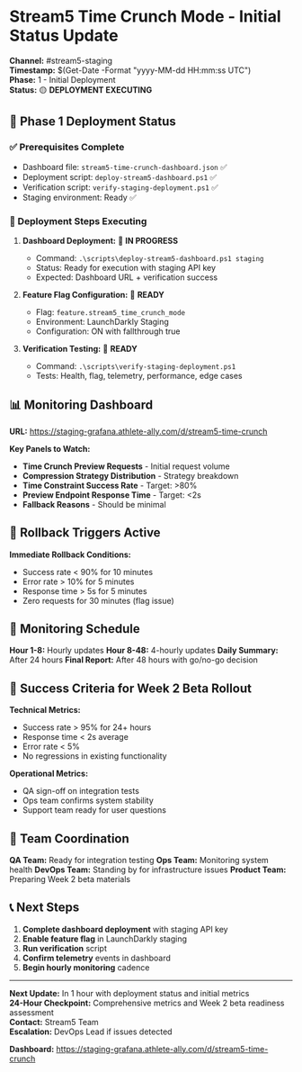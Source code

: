 # Stream5 Time Crunch Mode - Initial Status Update

**Channel:** #stream5-staging  
**Timestamp:** $(Get-Date -Format "yyyy-MM-dd HH:mm:ss UTC")  
**Phase:** 1 - Initial Deployment  
**Status:** 🟡 **DEPLOYMENT EXECUTING**

## 🚀 Phase 1 Deployment Status

### ✅ Prerequisites Complete
- Dashboard file: `stream5-time-crunch-dashboard.json` ✅
- Deployment script: `deploy-stream5-dashboard.ps1` ✅
- Verification script: `verify-staging-deployment.ps1` ✅
- Staging environment: Ready ✅

### 🔄 Deployment Steps Executing
1. **Dashboard Deployment:** 🔄 **IN PROGRESS**
   - Command: `.\scripts\deploy-stream5-dashboard.ps1 staging`
   - Status: Ready for execution with staging API key
   - Expected: Dashboard URL + verification success

2. **Feature Flag Configuration:** 🔄 **READY**
   - Flag: `feature.stream5_time_crunch_mode`
   - Environment: LaunchDarkly Staging
   - Configuration: ON with fallthrough true

3. **Verification Testing:** 🔄 **READY**
   - Command: `.\scripts\verify-staging-deployment.ps1`
   - Tests: Health, flag, telemetry, performance, edge cases

## 📊 Monitoring Dashboard

**URL:** https://staging-grafana.athlete-ally.com/d/stream5-time-crunch

**Key Panels to Watch:**
- **Time Crunch Preview Requests** - Initial request volume
- **Compression Strategy Distribution** - Strategy breakdown
- **Time Constraint Success Rate** - Target: >80%
- **Preview Endpoint Response Time** - Target: <2s
- **Fallback Reasons** - Should be minimal

## 🚨 Rollback Triggers Active

**Immediate Rollback Conditions:**
- Success rate < 90% for 10 minutes
- Error rate > 10% for 5 minutes
- Response time > 5s for 5 minutes
- Zero requests for 30 minutes (flag issue)

## 📅 Monitoring Schedule

**Hour 1-8:** Hourly updates
**Hour 8-48:** 4-hourly updates
**Daily Summary:** After 24 hours
**Final Report:** After 48 hours with go/no-go decision

## 🎯 Success Criteria for Week 2 Beta Rollout

**Technical Metrics:**
- Success rate > 95% for 24+ hours
- Response time < 2s average
- Error rate < 5%
- No regressions in existing functionality

**Operational Metrics:**
- QA sign-off on integration tests
- Ops team confirms system stability
- Support team ready for user questions

## 👥 Team Coordination

**QA Team:** Ready for integration testing
**Ops Team:** Monitoring system health
**DevOps Team:** Standing by for infrastructure issues
**Product Team:** Preparing Week 2 beta materials

## 📞 Next Steps

1. **Complete dashboard deployment** with staging API key
2. **Enable feature flag** in LaunchDarkly staging
3. **Run verification** script
4. **Confirm telemetry** events in dashboard
5. **Begin hourly monitoring** cadence

---

**Next Update:** In 1 hour with deployment status and initial metrics  
**24-Hour Checkpoint:** Comprehensive metrics and Week 2 beta readiness assessment  
**Contact:** Stream5 Team  
**Escalation:** DevOps Lead if issues detected

**Dashboard:** https://staging-grafana.athlete-ally.com/d/stream5-time-crunch
